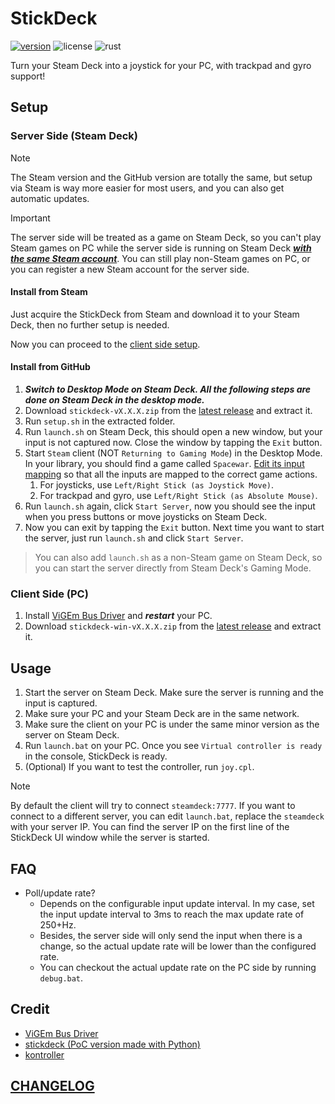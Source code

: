 # StickDeck

[![version](https://img.shields.io/github/v/tag/DiscreteTom/stickdeck-rs?label=release&style=flat-square)](https://github.com/DiscreteTom/stickdeck-rs/releases/latest)
![license](https://img.shields.io/github/license/DiscreteTom/stickdeck-rs?style=flat-square)
![rust](https://img.shields.io/badge/built_with-rust-DEA584?style=flat-square)

Turn your Steam Deck into a joystick for your PC, with trackpad and gyro support!

## Setup

### Server Side (Steam Deck)

> [!NOTE]
> The Steam version and the GitHub version are totally the same,
> but setup via Steam is way more easier for most users,
> and you can also get automatic updates.

> [!IMPORTANT]
> The server side will be treated as a game on Steam Deck, so you can't play Steam games on PC while the server side is running on Steam Deck <ins>**_with the same Steam account_**</ins>. You can still play non-Steam games on PC, or you can register a new Steam account for the server side.

#### Install from Steam

Just acquire the StickDeck from Steam and download it to your Steam Deck, then no further setup is needed.

Now you can proceed to the [client side setup](#client-side-pc).

#### Install from GitHub

1. **_Switch to Desktop Mode on Steam Deck. All the following steps are done on Steam Deck in the desktop mode._**
2. Download `stickdeck-vX.X.X.zip` from the [latest release](https://github.com/DiscreteTom/stickdeck-rs/releases/latest) and extract it.
3. Run `setup.sh` in the extracted folder.
4. Run `launch.sh` on Steam Deck, this should open a new window, but your input is not captured now. Close the window by tapping the `Exit` button.
5. Start `Steam` client (NOT `Returning to Gaming Mode`) in the Desktop Mode. In your library, you should find a game called `Spacewar`. [Edit its input mapping](https://partner.steamgames.com/doc/features/steam_controller/getting_started_for_devs#14) so that all the inputs are mapped to the correct game actions.
   1. For joysticks, use `Left/Right Stick (as Joystick Move)`.
   2. For trackpad and gyro, use `Left/Right Stick (as Absolute Mouse)`.
6. Run `launch.sh` again, click `Start Server`, now you should see the input when you press buttons or move joysticks on Steam Deck.
7. Now you can exit by tapping the `Exit` button. Next time you want to start the server, just run `launch.sh` and click `Start Server`.

> You can also add `launch.sh` as a non-Steam game on Steam Deck, so you can start the server directly from Steam Deck's Gaming Mode.

### Client Side (PC)

1. Install [ViGEm Bus Driver](https://github.com/nefarius/ViGEmBus) and **_restart_** your PC.
2. Download `stickdeck-win-vX.X.X.zip` from the [latest release](https://github.com/DiscreteTom/stickdeck-rs/releases/latest) and extract it.

## Usage

1. Start the server on Steam Deck. Make sure the server is running and the input is captured.
2. Make sure your PC and your Steam Deck are in the same network.
3. Make sure the client on your PC is under the same minor version as the server on Steam Deck.
4. Run `launch.bat` on your PC. Once you see `Virtual controller is ready` in the console, StickDeck is ready.
5. (Optional) If you want to test the controller, run `joy.cpl`.

> [!NOTE]
> By default the client will try to connect `steamdeck:7777`. If you want to connect to a different server, you can edit `launch.bat`, replace the `steamdeck` with your server IP.
> You can find the server IP on the first line of the StickDeck UI window while the server is started.

## FAQ

- Poll/update rate?
  - Depends on the configurable input update interval. In my case, set the input update interval to 3ms to reach the max update rate of 250+Hz.
  - Besides, the server side will only send the input when there is a change, so the actual update rate will be lower than the configured rate.
  - You can checkout the actual update rate on the PC side by running `debug.bat`.

## Credit

- [ViGEm Bus Driver](https://github.com/nefarius/ViGEmBus)
- [stickdeck (PoC version made with Python)](https://github.com/DiscreteTom/stickdeck)
- [kontroller](https://github.com/DiscreteTom/kontroller/)

## [CHANGELOG](./CHANGELOG.md)
